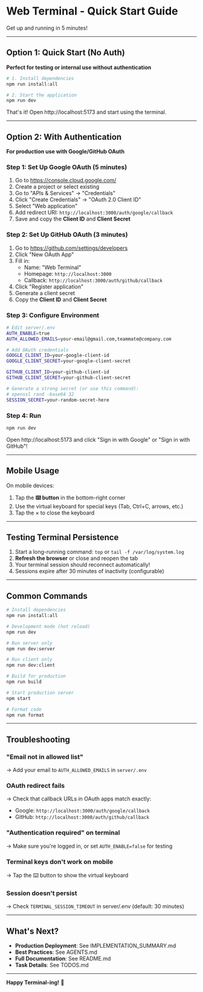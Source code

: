 # Web Terminal - Quick Start Guide

Get up and running in 5 minutes!

---

## Option 1: Quick Start (No Auth)

**Perfect for testing or internal use without authentication**

```bash
# 1. Install dependencies
npm run install:all

# 2. Start the application
npm run dev
```

That's it! Open http://localhost:5173 and start using the terminal.

---

## Option 2: With Authentication

**For production use with Google/GitHub OAuth**

### Step 1: Set Up Google OAuth (5 minutes)

1. Go to https://console.cloud.google.com/
2. Create a project or select existing
3. Go to "APIs & Services" → "Credentials"
4. Click "Create Credentials" → "OAuth 2.0 Client ID"
5. Select "Web application"
6. Add redirect URI: `http://localhost:3000/auth/google/callback`
7. Save and copy the **Client ID** and **Client Secret**

### Step 2: Set Up GitHub OAuth (3 minutes)

1. Go to https://github.com/settings/developers
2. Click "New OAuth App"
3. Fill in:
   - Name: "Web Terminal"
   - Homepage: `http://localhost:3000`
   - Callback: `http://localhost:3000/auth/github/callback`
4. Click "Register application"
5. Generate a client secret
6. Copy the **Client ID** and **Client Secret**

### Step 3: Configure Environment

```bash
# Edit server/.env
AUTH_ENABLE=true
AUTH_ALLOWED_EMAILS=your-email@gmail.com,teammate@company.com

# Add OAuth credentials
GOOGLE_CLIENT_ID=your-google-client-id
GOOGLE_CLIENT_SECRET=your-google-client-secret

GITHUB_CLIENT_ID=your-github-client-id
GITHUB_CLIENT_SECRET=your-github-client-secret

# Generate a strong secret (or use this command):
# openssl rand -base64 32
SESSION_SECRET=your-random-secret-here
```

### Step 4: Run

```bash
npm run dev
```

Open http://localhost:5173 and click "Sign in with Google" or "Sign in with GitHub"!

---

## Mobile Usage

On mobile devices:
1. Tap the **⌨️ button** in the bottom-right corner
2. Use the virtual keyboard for special keys (Tab, Ctrl+C, arrows, etc.)
3. Tap the × to close the keyboard

---

## Testing Terminal Persistence

1. Start a long-running command: `top` or `tail -f /var/log/system.log`
2. **Refresh the browser** or close and reopen the tab
3. Your terminal session should reconnect automatically!
4. Sessions expire after 30 minutes of inactivity (configurable)

---

## Common Commands

```bash
# Install dependencies
npm run install:all

# Development mode (hot reload)
npm run dev

# Run server only
npm run dev:server

# Run client only
npm run dev:client

# Build for production
npm run build

# Start production server
npm start

# Format code
npm run format
```

---

## Troubleshooting

### "Email not in allowed list"
→ Add your email to `AUTH_ALLOWED_EMAILS` in `server/.env`

### OAuth redirect fails
→ Check that callback URLs in OAuth apps match exactly:
- Google: `http://localhost:3000/auth/google/callback`
- GitHub: `http://localhost:3000/auth/github/callback`

### "Authentication required" on terminal
→ Make sure you're logged in, or set `AUTH_ENABLE=false` for testing

### Terminal keys don't work on mobile
→ Tap the ⌨️ button to show the virtual keyboard

### Session doesn't persist
→ Check `TERMINAL_SESSION_TIMEOUT` in server/.env (default: 30 minutes)

---

## What's Next?

- **Production Deployment**: See IMPLEMENTATION_SUMMARY.md
- **Best Practices**: See AGENTS.md
- **Full Documentation**: See README.md
- **Task Details**: See TODOS.md

---

**Happy Terminal-ing!** 🚀
